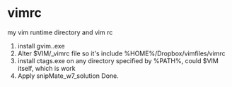vimrc
=====

my vim runtime directory and vim rc

1. install gvim..exe
2. Alter $VIM/_vimrc file so it's include %HOME%/Dropbox/vimfiles/vimrc
3. install ctags.exe on any directory specified by %PATH%, could $VIM itself, which is work
4. Apply snipMate_w7_solution
Done.

